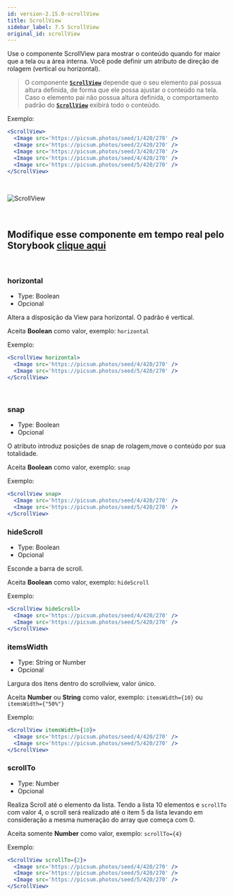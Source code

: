 ```yaml
---
id: version-2.15.0-scrollView
title: ScrollView
sidebar_label: 7.5 ScrollView
original_id: scrollView
---
```


Use o componente ScrollView para mostrar o conteúdo quando for maior que a tela ou a área interna.
Você pode definir um atributo de direção de rolagem (vertical ou horizontal).

> O componente [**`ScrollView`**]() depende que o seu elemento pai possua altura definida, de forma que ele possa ajustar o conteúdo na tela. Caso o elemento pai não possua altura definida, o comportamento padrão do [**`ScrollView`**]() exibirá todo o conteúdo.

Exemplo:

```jsx harmony
<ScrollView>
  <Image src='https://picsum.photos/seed/1/420/270' />
  <Image src='https://picsum.photos/seed/2/420/270' />
  <Image src='https://picsum.photos/seed/3/420/270' />
  <Image src='https://picsum.photos/seed/4/420/270' />
  <Image src='https://picsum.photos/seed/5/420/270' />
</ScrollView>
```

<br>

![ScrollView](assets/images_components/v2.0.0/scrollView.png)

<br>

## Modifique esse componente em tempo real pelo Storybook [clique aqui](https://ame-miniapp-components.calindra.com.br/storybook/?path=/story/organiza%C3%A7%C3%A3o-scrollview--basic)

<br>

### horizontal

- Type: Boolean
- Opcional

Altera a disposição da View para horizontal. O padrão é vertical.

Aceita **Boolean** como valor, exemplo: `horizontal`

Exemplo:

```jsx harmony
<ScrollView horizontal>
  <Image src='https://picsum.photos/seed/4/420/270' />
  <Image src='https://picsum.photos/seed/5/420/270' />
</ScrollView>
```

<br>

### snap

- Type: Boolean
- Opcional

O atributo introduz posições de snap de rolagem,move o conteúdo por sua totalidade.

Aceita **Boolean** como valor, exemplo: `snap`

Exemplo:

```jsx harmony
<ScrollView snap>
  <Image src='https://picsum.photos/seed/4/420/270' />
  <Image src='https://picsum.photos/seed/5/420/270' />
</ScrollView>
```

### hideScroll

- Type: Boolean
- Opcional

Esconde a barra de scroll.

Aceita **Boolean** como valor, exemplo: `hideScroll`

Exemplo:

```jsx harmony
<ScrollView hideScroll>
  <Image src='https://picsum.photos/seed/4/420/270' />
  <Image src='https://picsum.photos/seed/5/420/270' />
</ScrollView>
```

### itemsWidth

- Type: String or Number
- Opcional

Largura dos itens dentro do scrollview, valor único.

Aceita **Number** ou **String**
como valor, exemplo: `itemsWidth={10}` ou `itemsWidth={"50%"}`

Exemplo:

```jsx harmony
<ScrollView itemsWidth={10}>
  <Image src='https://picsum.photos/seed/4/420/270' />
  <Image src='https://picsum.photos/seed/5/420/270' />
</ScrollView>
```

### scrollTo

- Type: Number
- Opcional

Realiza Scroll até o elemento da lista. Tendo a lista 10 elementos e `scrollTo` com valor 4, o scroll será realizado até o item 5 da lista levando em consideração a mesma numeração do array que começa com 0.

Aceita somente **Number** como valor, exemplo: `scrollTo={4}`

Exemplo:

```jsx harmony
<ScrollView scrollTo={2}>
  <Image src='https://picsum.photos/seed/4/420/270' />
  <Image src='https://picsum.photos/seed/5/420/270' />
  <Image src='https://picsum.photos/seed/5/420/270' />
</ScrollView>
```
